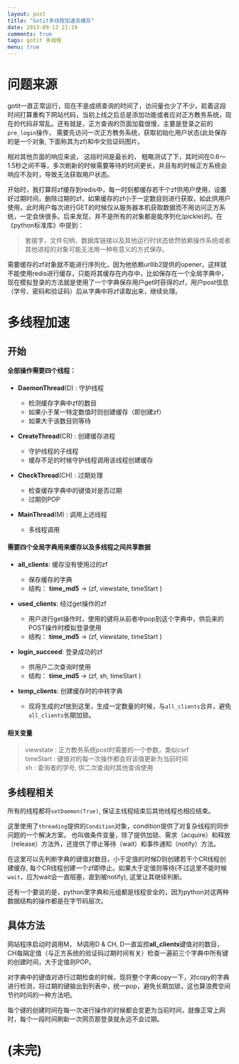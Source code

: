 ```yaml
---
layout: post
title: "Gotit多线程加速及缓存"
date: 2013-09-13 21:19
comments: true
tags: gotit 多线程
menu: true
---
```



# 问题来源

gotit一直正常运行，现在不是成绩查询的时间了，访问量也少了不少。趁着这段时间打算重构下网站代码，当初上线之后总是添加功能或者应对正方教务系统，现在的代码非常乱。还有就是，正方查询的页面加载很慢，主要是登录之前的`pre_login`操作， 需要先访问一次正方教务系统，获取初始化用户状态(此处保存的是一个对象, 下面称其为zf)和中文验证码图片。  

相对其他页面的响应来说， 这段时间是最长的， 粗略测试了下，其时间在0.6～1.5秒之间不等，多次刷新的时候需要等待的时间更长，并且有的时候正方系统会响应不及时，导致无法获取用户状态。

开始时，我打算将zf缓存到redis中，每一时刻都缓存若干个zf供用户使用，设置好过期时间，删除过期的zf，如果缓存的zf小于一定数目则进行获取，如此供用户使用，此时用户每次进行GET的时候仅从服务器本机获取数据而不用访问正方系统，一定会快很多。后来发现，并不是所有的对象都是能序列化(pickle)的。在《python标准库》中提到：

> 套接字、文件句柄、数据库链接以及其他运行时状态依然依赖操作系统或者其他进程的对象可能无法用一种有意义的方式保存。

需要缓存的zf对象就不能进行序列化，因为他依赖urllib2提供的opener，这样就不能使用redis进行缓存，只能将其缓存在内存中，比如保存在一个全局字典中，现在模拟登录的方法就是使用了一个字典保存用户get时获得的zf，用户post信息（学号、密码和验证码）后从字典中将zf读取出来，继续处理。


# 多线程加速


## 开始

#### 全部操作需要四个线程：

+ **DaemonThread**(D) : 守护线程

  - 检测缓存字典中zf的数目
  - 如果小于某一特定数值时则创建缓存（即创建zf）
  - 如果大于该数目则等待

+ **CreateThread**(CR) : 创建缓存进程

  - 守护线程的子线程
  - 缓存不足的时候守护线程调用该线程创建缓存

+ **CheckThread**(CH) : 过期处理

  - 检查缓存字典中的键值对是否过期
  - 过期则POP

+ **MainThread**(M) : 调用上述线程

  - 多线程调用


#### 需要四个全局字典用来缓存以及多线程之间共享数据


+ **all_clients**: 缓存没有使用过的zf

  - 保存缓存的字典
  - 结构： **time_md5** -> (zf, viewstate, timeStart )

+ **used_clients**: 经过get操作的zf

  - 用户进行get操作时，使用的键将从前者中pop到这个字典中，供后来的POST操作时模拟登录使用
  - 结构： **time_md5** -> (zf, viewstate, timeStart )


+ **login_succeed**: 登录成功的zf

  - 供用户二次查询时使用
  - 结构： **time_md5** -> (zf, xh, timeStart )

+ **temp_clients**: 创建缓存时的中转字典

  - 现将生成的zf放到这里，生成一定数量的时候，与`all_clients`合并，避免`all_clients`长期加锁。

#### 相关变量

> viewstate : 正方教务系统post时需要的一个参数，类似csrf  
> timeStart : 键值对的每一次操作都会将该值更新为当前时间  
> xh        : 查询者的学号, 供二次查询时其他查询使用


## 多线程相关


所有的线程都将`setDaemon(True)`, 保证主线程结束后其他线程也相应结束。


这里使用了`threading`提供的`Condition`对象，condition提供了对复杂线程的同步问题的一个解决方案， 也叫做条件变量，除了提供加锁、需求（acquire）和释放（release）方法外，还提供了停止等待（wait）和事件通知（notify）方法。


在这里可以先判断字典的键值对数目，小于定值的时候D则创建若干个CR线程创建缓存, 每个CR线程创建一个zf即停止。如果大于定值则等待(不过这里不能时候`wait`，应为wait会一直阻塞，直到被notify), 这里让其继续判断。


还有一个要说的是，python里字典和元组都是线程安全的，因为python对这两种数据结构的操作都是在字节码层次。


## 具体方法

  网站程序启动时调用M， M调用D & CH, D一直监控**all_clients**键值对的数目， CH每隔定值（与正方系统的验证码过期时间有关）检查一遍前三个字典中所有键的创建时间，大于定值则POP。

对字典中的键值对进行过期检查的时候，现将整个字典copy一下，对copy的字典进行检测，将过期的键输出到列表中，统一pop，避免长期加锁，这也算浪费空间节约时间的一种方法吧。

每个键的创建时间在每一次进行操作的时候都会变更为当前时间，就像正常上网时，每个一段时间刷新一次网页那登录就永远不会过期。



# (未完)
